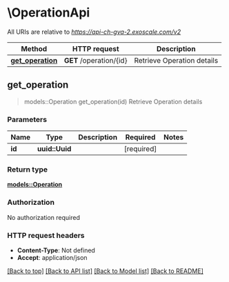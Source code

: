 # \OperationApi

All URIs are relative to *https://api-ch-gva-2.exoscale.com/v2*

Method | HTTP request | Description
------------- | ------------- | -------------
[**get_operation**](OperationApi.md#get_operation) | **GET** /operation/{id} | Retrieve Operation details



## get_operation

> models::Operation get_operation(id)
Retrieve Operation details



### Parameters


Name | Type | Description  | Required | Notes
------------- | ------------- | ------------- | ------------- | -------------
**id** | **uuid::Uuid** |  | [required] |

### Return type

[**models::Operation**](operation.md)

### Authorization

No authorization required

### HTTP request headers

- **Content-Type**: Not defined
- **Accept**: application/json

[[Back to top]](#) [[Back to API list]](../README.md#documentation-for-api-endpoints) [[Back to Model list]](../README.md#documentation-for-models) [[Back to README]](../README.md)

